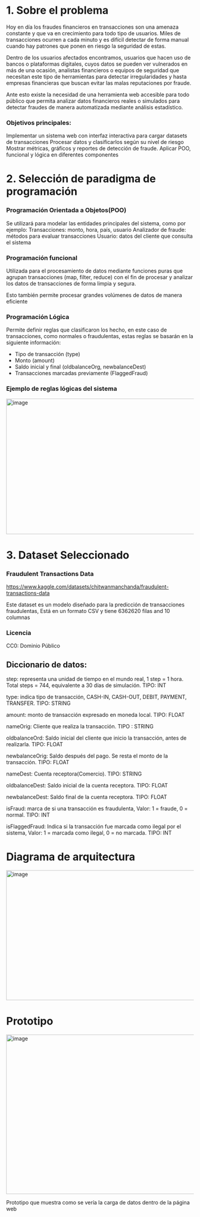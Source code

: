 # 1. Sobre el problema

Hoy en día los fraudes financieros en transacciones son una amenaza constante y que va en crecimiento para todo tipo de usuarios. Miles de transacciones ocurren a cada minuto y es difícil detectar de forma manual cuando hay patrones que ponen en riesgo la seguridad de estas.

Dentro de los usuarios afectados encontramos, usuarios que hacen uso de bancos o plataformas digitales, cuyos datos se pueden ver vulnerados en más de una ocasión, analistas financieros o equipos de seguridad que necesitan este tipo de herramientas para detectar irregularidades y hasta empresas financieras que buscan evitar las malas reputaciones por fraude.

Ante esto existe la necesidad de una herramienta web accesible para todo público que permita analizar datos financieros reales o simulados para detectar fraudes de manera automatizada mediante análisis estadístico.

### Objetivos principales: 
Implementar un sistema web con interfaz interactiva para cargar datasets de transacciones
Procesar datos y clasificarlos según su nivel de riesgo
Mostrar métricas, gráficos y reportes de detección de fraude.
Aplicar POO, funcional y lógica en diferentes componentes

# 2. Selección de paradigma de programación

### Programación Orientada a Objetos(POO)

Se utilizará para modelar las entidades principales del sistema, como por ejemplo:
Transacciones: monto, hora, país, usuario
Analizador de fraude: métodos para evaluar transacciones
Usuario: datos del cliente que consulta el sistema



### Programación funcional

Utilizada para el procesamiento de datos mediante funciones puras que agrupan transacciones  (map, filter, reduce) con el fin de procesar y analizar los datos de transacciones de forma limpia y segura.

Esto también permite procesar grandes volúmenes de datos de manera eficiente


### Programación Lógica

Permite definir reglas que clasificaron los hecho, en este caso de transacciones, como normales o fraudulentas, estas reglas se basarán en la siguiente información:

- Tipo de transacción (type)
- Monto (amount)
- Saldo inicial y final (oldbalanceOrg, newbalanceDest)
- Transacciones marcadas previamente (FlaggedFraud)

### Ejemplo de reglas lógicas del sistema

<img width="632" height="363" alt="image" src="https://github.com/user-attachments/assets/1fc358a9-0ef1-4110-9d66-6bc18da309f0" />









# 3. Dataset Seleccionado

### Fraudulent Transactions Data
https://www.kaggle.com/datasets/chitwanmanchanda/fraudulent-transactions-data

Este dataset es un modelo diseñado para la predicción de transacciones fraudulentas, Está en un formato CSV y tiene 6362620 filas and 10 columnas

### Licencia 
CC0: Dominio Público

## Diccionario de datos:

step: representa una unidad de tiempo en el mundo real, 1 step = 1 hora. Total steps = 744, equivalente a 30 días de simulación. TIPO: INT

type: indica tipo de transacción, CASH-IN, CASH-OUT, DEBIT, PAYMENT, TRANSFER. TIPO: STRING

amount: monto de transacción expresado en moneda local. TIPO: FLOAT

nameOrig: Cliente que realiza la transacción. TIPO : STRING

oldbalanceOrd: Saldo inicial del cliente que inicio la transacción, antes de realizarla. TIPO: FLOAT

newbalanceOrig: Saldo después del pago. Se resta el monto de la transacción. TIPO: FLOAT

nameDest: Cuenta receptora(Comercio). TIPO: STRING

oldbalanceDest: Saldo inicial de la cuenta receptora. TIPO: FLOAT

newbalanceDest: Saldo final de la cuenta receptora. TIPO: FLOAT

isFraud: marca de si una transacción es fraudulenta, Valor: 1 = fraude, 0 = normal. TIPO: INT

isFlaggedFraud: Indica si la transacción fue marcada como ilegal por el sistema, Valor: 1 = marcada como ilegal, 0 = no marcada. TIPO: INT




# Diagrama de arquitectura

<img width="617" height="348" alt="image" src="https://github.com/user-attachments/assets/c92f9e00-ab13-46c1-9d24-6489de89c22c" />





# Prototipo

<img width="630" height="427" alt="image" src="https://github.com/user-attachments/assets/a73d87fb-c248-4a98-bd0d-28431ab6f12e" />


Prototipo que muestra como se vería la carga de datos dentro de la página web
